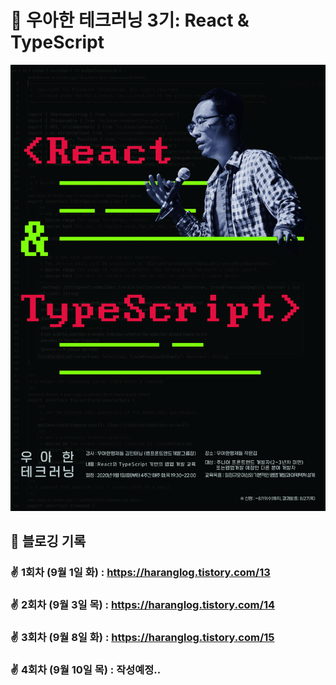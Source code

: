 # 🚀 우아한 테크러닝 3기: React & TypeScript

![img](./img/1.jpg)


## 📖 블로깅 기록
### ✌ 1회차 (9월 1일 화) : https://haranglog.tistory.com/13

### ✌ 2회차 (9월 3일 목) : https://haranglog.tistory.com/14

### ✌ 3회차 (9월 8일 화) : https://haranglog.tistory.com/15

### ✌ 4회차 (9월 10일 목) : 작성예정..
